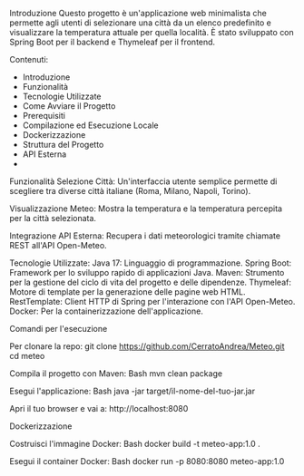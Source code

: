 Introduzione
Questo progetto è un'applicazione web minimalista che permette agli utenti di selezionare una città da un elenco predefinito e visualizzare la temperatura attuale per quella località. È stato sviluppato con Spring Boot per il backend e Thymeleaf per il frontend.

Contenuti:
- Introduzione
- Funzionalità
- Tecnologie Utilizzate
- Come Avviare il Progetto
- Prerequisiti
- Compilazione ed Esecuzione Locale
- Dockerizzazione
- Struttura del Progetto
- API Esterna
- 


Funzionalità
Selezione Città: Un'interfaccia utente semplice permette di scegliere tra diverse città italiane (Roma, Milano, Napoli, Torino).

Visualizzazione Meteo: Mostra la temperatura e la temperatura percepita per la città selezionata.

Integrazione API Esterna: Recupera i dati meteorologici tramite chiamate REST all'API Open-Meteo.

Tecnologie Utilizzate:
Java 17: Linguaggio di programmazione.
Spring Boot: Framework per lo sviluppo rapido di applicazioni Java.
Maven: Strumento per la gestione del ciclo di vita del progetto e delle dipendenze.
Thymeleaf: Motore di template per la generazione delle pagine web HTML.
RestTemplate: Client HTTP di Spring per l'interazione con l'API Open-Meteo.
Docker: Per la containerizzazione dell'applicazione.

Comandi per l'esecuzione

Per clonare la repo:
git clone https://github.com/CerratoAndrea/Meteo.git
cd meteo

Compila il progetto con Maven:
Bash
mvn clean package

Esegui l'applicazione:
Bash
java -jar target/il-nome-del-tuo-jar.jar

Apri il tuo browser e vai a:
http://localhost:8080

Dockerizzazione

Costruisci l'immagine Docker:
Bash
docker build -t meteo-app:1.0 .

Esegui il container Docker:
Bash
docker run -p 8080:8080 meteo-app:1.0

